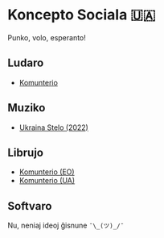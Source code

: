 # Koncepto Sociala 🇺🇦
Punko, volo, esperanto!
## Ludaro
* [Komunterio](https://github.com/konceptosociala/komunterio)
## Muziko
* [Ukraina Stelo (2022)](https://github.com/konceptosociala/)
## Librujo
* [Komunterio (EO)](https://github.com/konceptosociala/)
* [Komunterio (UA)](https://github.com/konceptosociala/)
## Softvaro
Nu, neniaj ideoj ĝisnune `¯\_(ツ)_/¯`
